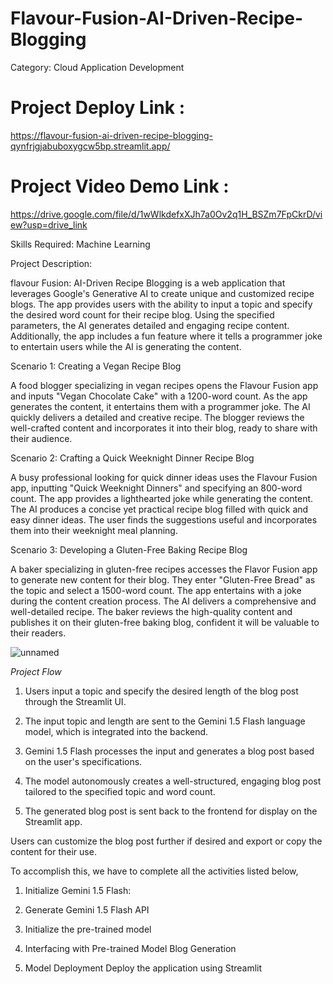 # Flavour-Fusion-AI-Driven-Recipe-Blogging

Category: Cloud Application Development

# Project Deploy Link :

https://flavour-fusion-ai-driven-recipe-blogging-qynfrjgjabuboxygcw5bp.streamlit.app/

# Project Video Demo Link :

https://drive.google.com/file/d/1wWlkdefxXJh7a0Ov2q1H_BSZm7FpCkrD/view?usp=drive_link

Skills Required: Machine Learning

Project Description:

flavour Fusion: AI-Driven Recipe Blogging is a web application that leverages Google's Generative AI to create unique and customized recipe blogs. The app provides users with the ability to input a topic and specify the desired word count for their recipe blog. Using the specified parameters, the AI generates detailed and engaging recipe content. Additionally, the app includes a fun feature where it tells a programmer joke to entertain users while the AI is generating the content.

Scenario 1: Creating a Vegan Recipe Blog

A food blogger specializing in vegan recipes opens the Flavour Fusion app and inputs "Vegan Chocolate Cake" with a 1200-word count. As the app generates the content, it entertains them with a programmer joke. The AI quickly delivers a detailed and creative recipe. The blogger reviews the well-crafted content and incorporates it into their blog, ready to share with their audience.

Scenario 2: Crafting a Quick Weeknight Dinner Recipe Blog

A busy professional looking for quick dinner ideas uses the Flavour Fusion app, inputting "Quick Weeknight Dinners" and specifying an 800-word count. The app provides a lighthearted joke while generating the content. The AI produces a concise yet practical recipe blog filled with quick and easy dinner ideas. The user finds the suggestions useful and incorporates them into their weeknight meal planning.

Scenario 3: Developing a Gluten-Free Baking Recipe Blog

A baker specializing in gluten-free recipes accesses the Flavor Fusion app to generate new content for their blog. They enter "Gluten-Free Bread" as the topic and select a 1500-word count. The app entertains with a joke during the content creation process. The AI delivers a comprehensive and well-detailed recipe. The baker reviews the high-quality content and publishes it on their gluten-free baking blog, confident it will be valuable to their readers.


![unnamed](https://github.com/user-attachments/assets/92a4144e-65a4-4a6d-a749-f03c80eafab2)

*Project Flow*

1. Users input a topic and specify the desired length of the blog post through the Streamlit UI.

2. The input topic and length are sent to the Gemini 1.5 Flash language model, which is integrated into the backend.

3. Gemini 1.5 Flash processes the input and generates a blog post based on the user's specifications.

4. The model autonomously creates a well-structured, engaging blog post tailored to the specified topic and word count.

5. The generated blog post is sent back to the frontend for display on the Streamlit app.

Users can customize the blog post further if desired and export or copy the content for their use.

To accomplish this, we have to complete all the activities listed below,

1. Initialize Gemini 1.5 Flash:

2. Generate Gemini 1.5 Flash  API

3. Initialize the pre-trained model

4. Interfacing with Pre-trained Model
   Blog Generation

5. Model Deployment
   Deploy the application using Streamlit
